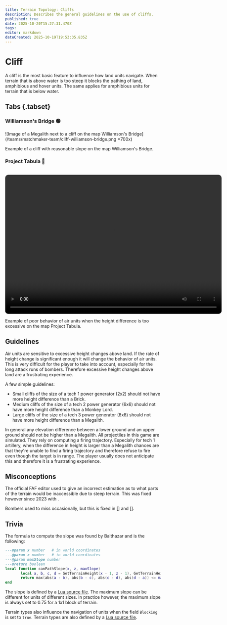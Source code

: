 ```yaml
---
title: Terrain Topology: Cliffs
description: Describes the general guidelines on the use of cliffs.
published: true
date: 2025-10-20T15:27:31.470Z
tags: 
editor: markdown
dateCreated: 2025-10-19T19:53:35.835Z
---
```


# Cliff

A cliff is the most basic feature to influence how land units navigate. When terrain that is above water is too steep it blocks the pathing of land, amphibious and hover units. The same applies for amphibious units for terrain that is below water. 

## Tabs {.tabset}
### Williamson's Bridge :green_circle:

![Image of a Megalith next to a cliff on the map Williamson's Bridge](/teams/matchmaker-team/cliff-williamson-bridge.png =700x)

Example of a cliff with reasonable slope on the map Williamson's Bridge.

### Project Tabula :red_circle:

<br>

<video style="border-radius: 10px" width="700" height="450" controls>
  <source src="/teams/matchmaker-team/bomber-behavior-01.mp4" type="video/mp4">
</video>

Example of poor behavior of air units when the height difference is too excessive on the map Project Tabula.


## Guidelines

Air units are sensitive to excessive height changes above land. If the rate of height change is significant enough it will change the behavior of air units. This is very difficult for the player to take into account, especially for the long attack runs of bombers. Therefore excessive height changes above land are a frustrating experience. 

A few simple guidelines:

- Small cliffs of the size of a tech 1 power generator (2x2) should not have more height difference than a Brick.
- Medium cliffs of the size of a tech 2 power generator (6x6) should not have more height difference than a Monkey Lord.
- Large cliffs of the size of a tech 3 power generator (8x8) should not have more height difference than a Megalith. 

In general any elevation difference between a lower ground and an upper ground should not be higher than a Megalith. All projectiles in this game are simulated. They rely on computing a firing trajectory. Especially for tech 1 artillery, when the difference in height is larger than a Megalith chances are that they're unable to find a firing trajectory and therefore refuse to fire even though the target is in range. The player usually does not anticipate this and therefore it is a frustrating experience.

## Misconceptions

The official FAF editor used to give an incorrect estimation as to what parts of the terrain would be inaccessible due to steep terrain.  This was fixed however since 2023 with []().

Bombers used to miss occasionally, but this is fixed in [] and []. 

## Trivia

The formula to compute the slope was found by Balthazar and is the following:

```lua
---@param x number   # in world coordinates
---@param z number   # in world coordinates
---@param maxSlope number
---@return boolean
local function canPathSlope(x, z, maxSlope) 
       local a, b, c, d = GetTerrainHeight(x - 1, z - 1), GetTerrainHeight(x - 1, z), GetTerrainHeight(x, z), GetTerrainHeight(x, z - 1) 
       return max(abs(a - b), abs(b - c), abs(c - d), abs(d - a)) <= maxSlope 
end
```

The slope is defined by a [Lua source file](https://github.com/FAForever/fa/blob/develop/lua/footprints.lua). The maximum slope can be different for units of different sizes. In practice however, the maximum slope is always set to 0.75 for a 1x1 block of terrain.

Terrain types also influence the navigation of units when the field `Blocking` is set to `true`. Terrain types are also defined by a [Lua source file](https://github.com/FAForever/fa/blob/develop/lua/TerrainTypes.lua). 
